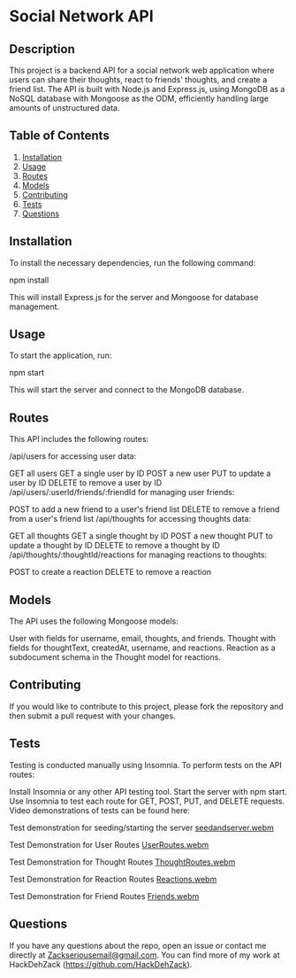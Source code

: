 # Social Network API

## Description
This project is a backend API for a social network web application where users can share their thoughts, react to friends' thoughts, and create a friend list. The API is built with Node.js and Express.js, using MongoDB as a NoSQL database with Mongoose as the ODM, efficiently handling large amounts of unstructured data.

## Table of Contents
1. [Installation](#installation)
2. [Usage](#usage)
3. [Routes](#routes)
4. [Models](#models)
5. [Contributing](#contributing)
6. [Tests](#tests)
7. [Questions](#questions)

## Installation
To install the necessary dependencies, run the following command:

npm install

This will install Express.js for the server and Mongoose for database management.

## Usage
To start the application, run:

npm start

This will start the server and connect to the MongoDB database.

## Routes
This API includes the following routes:

/api/users for accessing user data:

GET all users
GET a single user by ID
POST a new user
PUT to update a user by ID
DELETE to remove a user by ID
/api/users/:userId/friends/:friendId for managing user friends:

POST to add a new friend to a user's friend list
DELETE to remove a friend from a user's friend list
/api/thoughts for accessing thoughts data:

GET all thoughts
GET a single thought by ID
POST a new thought
PUT to update a thought by ID
DELETE to remove a thought by ID
/api/thoughts/:thoughtId/reactions for managing reactions to thoughts:

POST to create a reaction
DELETE to remove a reaction


## Models
The API uses the following Mongoose models:

User with fields for username, email, thoughts, and friends.
Thought with fields for thoughtText, createdAt, username, and reactions.
Reaction as a subdocument schema in the Thought model for reactions.

## Contributing
If you would like to contribute to this project, please fork the repository and then submit a pull request with your changes.

## Tests
Testing is conducted manually using Insomnia. To perform tests on the API routes:

Install Insomnia or any other API testing tool.
Start the server with npm start.
Use Insomnia to test each route for GET, POST, PUT, and DELETE requests.
Video demonstrations of tests can be found here:

Test demonstration for seeding/starting the server [seedandserver.webm](https://github.com/HackDehZack/SocialNetAPI4TheWorthy/assets/140559436/088b5afb-a7c4-499e-86cc-dd0cde563967)

Test Demonstration for User Routes [UserRoutes.webm](https://github.com/HackDehZack/SocialNetAPI4TheWorthy/assets/140559436/12a9496f-fbdd-4251-9ce2-cc2fb2831cbe)

Test Demonstration for Thought Routes [ThoughtRoutes.webm](https://github.com/HackDehZack/SocialNetAPI4TheWorthy/assets/140559436/938577c1-b956-4c9c-bb00-af3708f2e3e8)

Test Demonstration for Reaction Routes [Reactions.webm](https://github.com/HackDehZack/SocialNetAPI4TheWorthy/assets/140559436/6bfd0daa-154f-4c6b-b774-d574eea38f5d)

Test Demonstration for Friend Routes [Friends.webm](https://github.com/HackDehZack/SocialNetAPI4TheWorthy/assets/140559436/f48249af-fd37-4d55-82bb-bf39568a3c38)



## Questions
If you have any questions about the repo, open an issue or contact me directly at Zackseriousemail@gmail.com. You can find more of my work at HackDehZack (https://github.com/HackDehZack).
